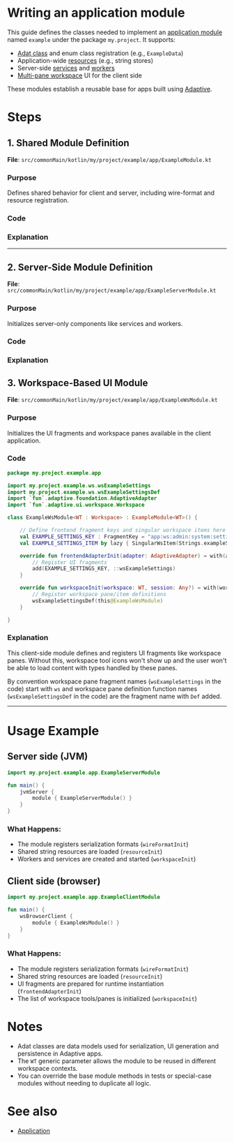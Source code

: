 # Writing an application module

This guide defines the classes needed to implement an [application module](def://) named
`example` under the package `my.project`. It supports:

- [Adat class](def://) and enum class registration (e.g., `ExampleData`)
- Application-wide [resources](def://) (e.g., string stores)
- Server-side [services](def://) and [workers](def://)
- [Multi-pane workspace](def://) UI for the client side

These modules establish a reusable base for apps built using [Adaptive](def://).

# Steps

## 1. Shared Module Definition

**File**: `src/commonMain/kotlin/my/project/example/app/ExampleModule.kt`

### Purpose

Defines shared behavior for client and server, including wire-format and resource registration.

### Code



### Explanation



---

## 2. Server-Side Module Definition

**File**: `src/commonMain/kotlin/my/project/example/app/ExampleServerModule.kt`

### Purpose

Initializes server-only components like services and workers.

### Code


### Explanation


## 3. Workspace-Based UI Module

**File**: `src/commonMain/kotlin/my/project/example/app/ExampleWsModule.kt`

### Purpose

Initializes the UI fragments and workspace panes available in the client application.

### Code

```kotlin
package my.project.example.app

import my.project.example.ws.wsExampleSettings
import my.project.example.ws.wsExampleSettingsDef
import `fun`.adaptive.foundation.AdaptiveAdapter
import `fun`.adaptive.ui.workspace.Workspace

class ExampleWsModule<WT : Workspace> : ExampleModule<WT>() {

    // Define frontend fragment keys and singular workspace items here
    val EXAMPLE_SETTINGS_KEY : FragmentKey = "app:ws:admin:system:settings"
    val EXAMPLE_SETTINGS_ITEM by lazy { SingularWsItem(Strings.exampleSettings, EXAMPLE_SETTINGS_KEY, Graphics.settings) }

    override fun frontendAdapterInit(adapter: AdaptiveAdapter) = with(adapter.fragmentFactory) {
        // Register UI fragments
        add(EXAMPLE_SETTINGS_KEY, ::wsExampleSettings)
    }

    override fun workspaceInit(workspace: WT, session: Any?) = with(workspace) {
        // Register workspace pane/item definitions
        wsExampleSettingsDef(this@ExampleWsModule)
    }

}
```

### Explanation

This client-side module defines and registers UI fragments like workspace panes.
Without this, workspace tool icons won't show up and the user won't be able to load content
with types handled by these panes.

By convention workspace pane fragment names (`wsExampleSettings` in the code) start with
`ws` and workspace pane definition function names (`wsExampleSettingsDef` in the code) are the 
fragment name with `Def` added.

---

# Usage Example

## Server side (JVM)

```kotlin
import my.project.example.app.ExampleServerModule

fun main() {
    jvmServer {
        module { ExampleServerModule() }
    }
}
```

### What Happens:

- The module registers serialization formats (`wireFormatInit`)
- Shared string resources are loaded (`resourceInit`)
- Workers and services are created and started (`workspaceInit`)

## Client side (browser)

```kotlin
import my.project.example.app.ExampleClientModule

fun main() {
    wsBrowserClient {
        module { ExampleWsModule() }
    }
}
```

### What Happens:

- The module registers serialization formats (`wireFormatInit`)
- Shared string resources are loaded (`resourceInit`)
- UI fragments are prepared for runtime instantiation (`frontendAdapterInit`)
- The list of workspace tools/panes is initialized (`workspaceInit`)

# Notes

- Adat classes are data models used for serialization, UI generation and persistence in Adaptive apps.
- The `WT` generic parameter allows the module to be reused in different workspace contexts.
- You can override the base module methods in tests or special-case modules without needing to duplicate all logic.

# See also

- [Application](guide://)
